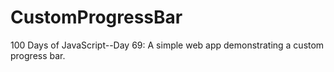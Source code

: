 # CustomProgressBar
100 Days of JavaScript--Day 69: A simple web app demonstrating a custom progress bar.
